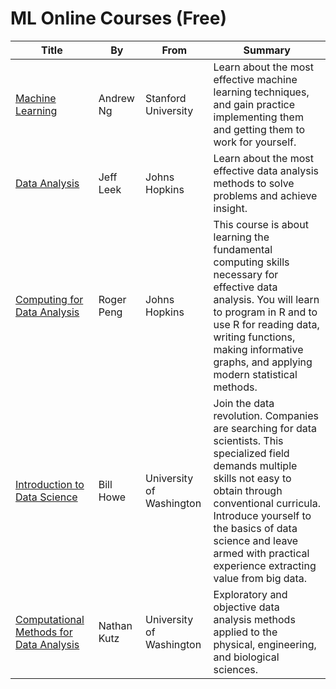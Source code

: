 # ML Online Courses (Free)

Title | By | From | Summary
------|----|------|---
[Machine Learning](https://www.coursera.org/course/ml) | Andrew Ng | Stanford University | Learn about the most effective machine learning techniques, and gain practice implementing them and getting them to work for yourself.
[Data Analysis](https://www.coursera.org/course/dataanalysis) | Jeff Leek | Johns Hopkins | Learn about the most effective data analysis methods to solve problems and achieve insight.
[Computing for Data Analysis](https://www.coursera.org/course/compdata) | Roger Peng | Johns Hopkins | This course is about learning the fundamental computing skills necessary for effective data analysis. You will learn to program in R and to use R for reading data, writing functions, making informative graphs, and applying modern statistical methods.
[Introduction to Data Science](https://www.coursera.org/course/datasci) | Bill Howe | University of Washington | Join the data revolution. Companies are searching for data scientists. This specialized field demands multiple skills not easy to obtain through conventional curricula. Introduce yourself to the basics of data science and leave armed with practical experience extracting value from big data.
[Computational Methods for Data Analysis](https://www.coursera.org/course/compmethods) | Nathan Kutz | University of Washington | Exploratory and objective data analysis methods applied to the physical, engineering, and biological sciences.
